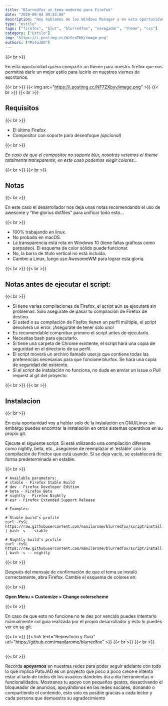 ```yaml
---
title: "Blurredfox un tema moderno para Firefox"
date: "2020-09-04 09:33:00"
description: "Hoy hablamos de los Windows Manager y en esta oportunidad mostramos un poco Awesome aunque la idea es entender en general su uso"
type: "estilo"
tags: ["firefox", "blur", "blurredfox", "navegador", "theme", "css"]
category: ["Estilo"]
img: "https://i.postimg.cc/WzGcnTHK/image.png"
authors: ["PatoJAD"]
---
```


{{< br >}}

En esta oportunidad quiero compartir un theme para nuestro firefox que nos permitirá darle un mejor estilo para lucirlo en nuestros viernes de escritorios.

{{< br >}}
{{< img src="https://i.postimg.cc/NF7ZXbyv/image.png" >}}
{{< br >}}
{{< br >}}

## Requisitos

{{< br >}}

* El último Firefox
* Compositor con soporte para desenfoque *(opcional)*

{{< br >}}

*En caso de que el compositor no soporte blur, nosotros veremos el theme totalmente transparente, en este caso podemos elegir colores...*

{{< br >}}
{{< br >}}

## Notas

{{< br >}}

En este caso el desarrollador nos deja unas notas recomendando el uso de awesome y “the glorius dotfiles” para unificar todo esto...

{{< br >}}

* 100% trabajando en linux.
* No probado en macOS.
* La transparencia está rota en Windows 10 (tiene fallas gráficas como parpadeo). El esquema de color sólido puede funcionar.
* No, la barra de título vertical no está incluida.
* Cambie a Linux, luego use AwesomeWM para lograr esta gloria.

{{< br >}}
{{< br >}}

## Notas antes de ejecutar el script:

{{< br >}}

* Si tiene varias compilaciones de Firefox, el script aún se ejecutará sin problemas. Solo asegúrate de pasar tu compilación de Firefox de destino.
* Si usted o su compilación de Firefox tienen un perfil múltiple, el script devolverá un error. ¡Asegúrate de tener solo uno!
* Es recomendable comprobar primero el script antes de ejecutarlo.
* Necesitas bash para ejecutarlo.
* Si tiene una carpeta de Chrome existente, el script hará una copia de seguridad en el directorio de su perfil.
* El script moverá un archivo llamado user.js que contiene todas las preferencias necesarias para que funcione blurfox. Se hará una copia de seguridad del existente.
* Si el script de instalación no funciona, no dude en enviar un issue o Pull request al git del proyecto.

{{< br >}}
{{< br >}}

## Instalacion

{{< br >}}

En esta oportunidad voy a hablar solo de la instalación en GNU/Linux sin embargo puedes encontrar la instalación en otros sistemas operativos en su propio git.

Ejecute el siguiente script. Si está utilizando una compilación diferente como nightly, beta, etc., asegúrese de reemplazar el 'estable' con la compilación de Firefox que está usando. Si se deja vacío, se establecerá de forma predeterminada en estable.

{{< br >}}

    # Available parameters:
    # stable - Firefox Stable Build
    # dev - Firefox Developer Edition
    # beta - Firefox Beta
    # nightly - Firefox Nightly
    # esr - Firefox Extended Support Release

    # Examples:

    # Stable build's profile
    curl -fsSL https://raw.githubusercontent.com/manilarome/blurredfox/script/install.sh | bash -s -- stable

    # Nightly build's profile
    curl -fsSL https://raw.githubusercontent.com/manilarome/blurredfox/script/install.sh | bash -s -- nightly

{{< br >}}

Después del mensaje de confirmación de que el tema se instaló correctamente, abra Firefox. Cambie el esquema de colores en:

{{< br >}}

**Open Menu > Customize > Change colorscheme**

{{< br >}}

En caso de que esto no funcione no te des por vencido puedes intentarlo manualmente col guia realizada por el propio desarrollador y esto lo puedes ver en su git.

{{< br >}}
{{< link text="Repositorio y Guia" url="https://github.com/manilarome/blurredfox" >}}
{{< br >}}
{{< br >}}

---

{{< br >}}

Recorda **apoyarnos** en nuestras redes para poder seguir adelante con todo lo que implica PatoJAD es un proyecto que poco a poco crece e intenta estar al lado de todos de los usuarios dándoles dia a dia herramientas o funcionalidades. Mostranos tu apoyo con pequeños gestos, desactivando el bloqueador de anuncios, apoyándonos en las redes sociales, donando o compartiendo el contenido, esto solo es posible gracias a cada lector y cada persona que demuestra su agradecimiento
